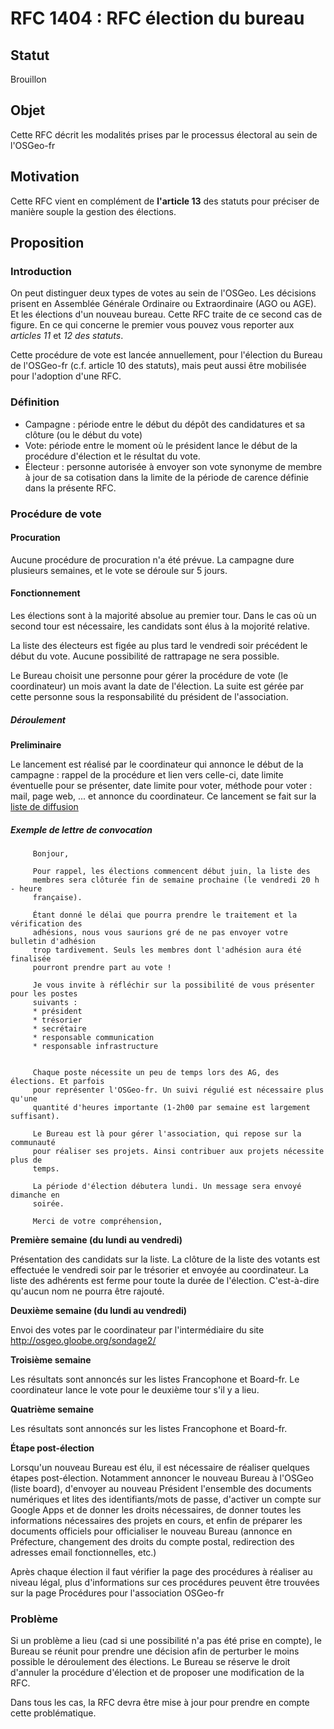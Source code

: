 RFC 1404 : RFC élection du bureau
========================

## Statut

Brouillon

## Objet

Cette RFC décrit les modalités prises par le processus électoral au sein de l'OSGeo-fr

## Motivation

Cette RFC vient en complément de **l'article 13** des statuts pour préciser de manière souple la gestion des élections.

## Proposition

### Introduction ###

On peut distinguer deux types de votes au sein de l'OSGeo. Les décisions prisent en Assemblée Générale Ordinaire ou Extraordinaire (AGO ou AGE). Et les élections d'un nouveau bureau. Cette RFC traite de ce second cas de figure. En ce qui concerne le premier vous pouvez vous reporter aux *articles 11* et *12 des statuts*.

Cette procédure de vote est lancée annuellement, pour l'élection du Bureau de l'OSGeo-fr (c.f. article 10 des statuts), mais peut aussi être mobilisée pour l'adoption d'une RFC.

### Définition ###

* Campagne : période entre le début du dépôt des candidatures et sa clôture (ou le début du vote)
* Vote: période entre le moment où le président lance le début de la procédure d'élection et le résultat du vote.
* Électeur : personne autorisée à envoyer son vote synonyme de membre à jour de sa cotisation dans la limite de la période de carence définie dans la présente RFC.

### Procédure de vote ###

#### Procuration ####

Aucune procédure de procuration n'a été prévue. La campagne dure plusieurs semaines, et le vote se déroule sur 5 jours.

#### Fonctionnement ####

Les élections sont à la majorité absolue au premier tour. Dans le cas où un second tour est nécessaire, les candidats sont élus à la mojorité relative.

La liste des électeurs est figée au plus tard le vendredi soir précédent le début du vote. Aucune possibilité de rattrapage ne sera possible.

Le Bureau choisit une personne pour gérer la procédure de vote (le coordinateur) un mois avant la date de l'élection. La suite est gérée par cette personne sous la responsabilité du président de l'association.

##### Déroulement #####

**Preliminaire**

Le lancement est réalisé par le coordinateur qui annonce le début de la campagne : rappel de la procédure et lien vers celle-ci, date limite éventuelle pour se présenter, date limite pour voter, méthode pour voter : mail, page web, ... et annonce du coordinateur. Ce lancement se fait sur la [liste de diffusion](francophone@lists.osgeo.org)

##### Exemple de lettre de convocation #####

         Bonjour,

         Pour rappel, les élections commencent début juin, la liste des
         membres sera clôturée fin de semaine prochaine (le vendredi 20 h - heure
         française).

         Étant donné le délai que pourra prendre le traitement et la vérification des
         adhésions, nous vous saurions gré de ne pas envoyer votre bulletin d'adhésion
         trop tardivement. Seuls les membres dont l'adhésion aura été finalisée
         pourront prendre part au vote !

         Je vous invite à réfléchir sur la possibilité de vous présenter pour les postes
         suivants :
         * président
         * trésorier
         * secrétaire
         * responsable communication
         * responsable infrastructure


         Chaque poste nécessite un peu de temps lors des AG, des élections. Et parfois
         pour représenter l'OSGeo-fr. Un suivi régulié est nécessaire plus qu'une
         quantité d'heures importante (1-2h00 par semaine est largement suffisant).

         Le Bureau est là pour gérer l'association, qui repose sur la communauté
         pour réaliser ses projets. Ainsi contribuer aux projets nécessite plus de
         temps.

         La période d'élection débutera lundi. Un message sera envoyé dimanche en
         soirée.

         Merci de votre compréhension,

**Première semaine (du lundi au vendredi)**

Présentation des candidats sur la liste. La clôture de la liste des votants est effectuée le vendredi soir par le trésorier et envoyée au coordinateur. La liste des adhérents est ferme pour toute la durée de l'élection. C'est-à-dire qu'aucun nom ne pourra être rajouté.

**Deuxième semaine (du lundi au vendredi)**

Envoi des votes par le coordinateur par l'intermédiaire du site http://osgeo.gloobe.org/sondage2/

**Troisième semaine**

Les résultats sont annoncés sur les listes Francophone et Board-fr. Le coordinateur lance le vote pour le deuxième tour s'il y a lieu.

**Quatrième semaine**

Les résultats sont annoncés sur les listes Francophone et Board-fr.

**Étape post-élection**

Lorsqu'un nouveau Bureau est élu, il est nécessaire de réaliser quelques étapes post-élection. Notamment annoncer le nouveau Bureau à l'OSGeo (liste board), d'envoyer au nouveau Président l'ensemble des documents numériques et lites des identifiants/mots de passe, d'activer un compte sur Google Apps et de donner les droits nécessaires, de donner toutes les informations nécessaires des projets en cours, et enfin de préparer les documents officiels pour officialiser le nouveau Bureau (annonce en Préfecture, changement des droits du compte postal, redirection des adresses email fonctionnelles, etc.)

Après chaque élection il faut vérifier la page des procédures à réaliser au niveau légal, plus d'informations sur ces procédures peuvent être trouvées sur la page Procédures pour l'association OSGeo-fr

### Problème ###

Si un problème a lieu (cad si une possibilité n'a pas été prise en compte), le Bureau se réunit pour prendre une décision afin de perturber le moins possible le déroulement des élections. Le Bureau se réserve le droit d'annuler la procédure d'élection et de proposer une modification de la RFC.

Dans tous les cas, la RFC devra être mise à jour pour prendre en compte cette problématique.
